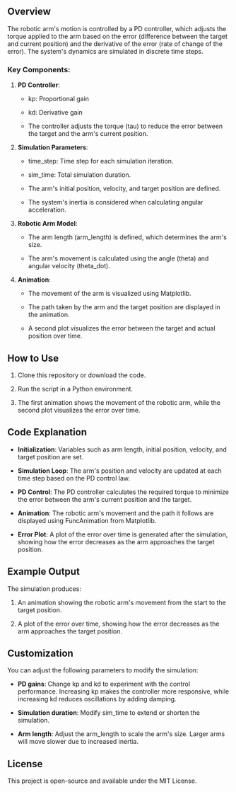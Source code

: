 Overview
--------

The robotic arm's motion is controlled by a PD controller, which adjusts the torque applied to the arm based on the error (difference between the target and current position) and the derivative of the error (rate of change of the error). The system's dynamics are simulated in discrete time steps.

### Key Components:

1.  **PD Controller**:
    
    *   kp: Proportional gain
        
    *   kd: Derivative gain
        
    *   The controller adjusts the torque (tau) to reduce the error between the target and the arm's current position.
        
2.  **Simulation Parameters**:
    
    *   time\_step: Time step for each simulation iteration.
        
    *   sim\_time: Total simulation duration.
        
    *   The arm's initial position, velocity, and target position are defined.
        
    *   The system's inertia is considered when calculating angular acceleration.
        
3.  **Robotic Arm Model**:
    
    *   The arm length (arm\_length) is defined, which determines the arm's size.
        
    *   The arm's movement is calculated using the angle (theta) and angular velocity (theta\_dot).
        
4.  **Animation**:
    
    *   The movement of the arm is visualized using Matplotlib.
        
    *   The path taken by the arm and the target position are displayed in the animation.
        
    *   A second plot visualizes the error between the target and actual position over time.
        

How to Use
----------

1.  Clone this repository or download the code.
    
2.  Run the script in a Python environment.
    
3.  The first animation shows the movement of the robotic arm, while the second plot visualizes the error over time.
    

Code Explanation
----------------

*   **Initialization**: Variables such as arm length, initial position, velocity, and target position are set.
    
*   **Simulation Loop**: The arm's position and velocity are updated at each time step based on the PD control law.
    
*   **PD Control**: The PD controller calculates the required torque to minimize the error between the arm's current position and the target.
    
*   **Animation**: The robotic arm's movement and the path it follows are displayed using FuncAnimation from Matplotlib.
    
*   **Error Plot**: A plot of the error over time is generated after the simulation, showing how the error decreases as the arm approaches the target position.
    

Example Output
--------------

The simulation produces:

1.  An animation showing the robotic arm's movement from the start to the target position.
    
2.  A plot of the error over time, showing how the error decreases as the arm approaches the target position.
    

Customization
-------------

You can adjust the following parameters to modify the simulation:

*   **PD gains**: Change kp and kd to experiment with the control performance. Increasing kp makes the controller more responsive, while increasing kd reduces oscillations by adding damping.
    
*   **Simulation duration**: Modify sim\_time to extend or shorten the simulation.
    
*   **Arm length**: Adjust the arm\_length to scale the arm's size. Larger arms will move slower due to increased inertia.
    

License
-------

This project is open-source and available under the MIT License.
